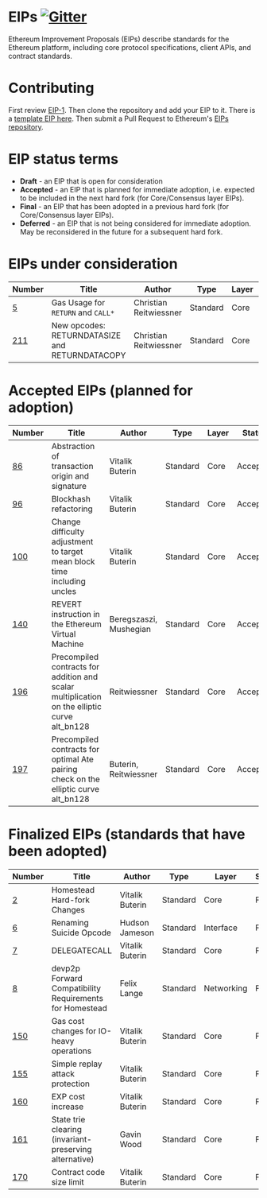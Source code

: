 # EIPs [![Gitter](https://badges.gitter.im/Join%20Chat.svg)](https://gitter.im/ethereum/EIPs?utm_source=badge&utm_medium=badge&utm_campaign=pr-badge)
Ethereum Improvement Proposals (EIPs) describe standards for the Ethereum platform, including core protocol specifications, client APIs, and contract standards.

# Contributing
First review [EIP-1](EIPS/eip-1.md). Then clone the repository and add your EIP to it. There is a [template EIP here](eip-X.md). Then submit a Pull Request to Ethereum's [EIPs repository](https://github.com/ethereum/EIPs).

# EIP status terms
* **Draft** - an EIP that is open for consideration
* **Accepted** - an EIP that is planned for immediate adoption, i.e. expected to be included in the next hard fork (for Core/Consensus layer EIPs).
* **Final** - an EIP that has been adopted in a previous hard fork (for Core/Consensus layer EIPs).
* **Deferred** - an EIP that is not being considered for immediate adoption. May be reconsidered in the future for a subsequent hard fork.



# EIPs under consideration
| Number                      |Title                                                                                | Author                | Type      | Layer       | Status    | 
| --------------------------  | ----------------------------------------------------------------------------------- | --------------------  | ----------| ------------| ----------|
| [5](EIPS/eip-5.md)          | Gas Usage for `RETURN` and `CALL*`                                                  | Christian Reitwiessner| Standard  | Core        | Draft     |
| [211](EIPs/pull/211)        | New opcodes: RETURNDATASIZE and RETURNDATACOPY                                      | Christian Reitwiessner| Standard  | Core        | Draft     |



# Accepted EIPs (planned for adoption)
| Number                      |Title                                                                                | Author                | Type      | Layer       | Status    | 
| --------------------------  | ----------------------------------------------------------------------------------- | --------------------  | ----------| ------------| ----------|
| [86](EIPs/pull/208)         | Abstraction of transaction origin and signature                                     | Vitalik Buterin       | Standard  | Core        | Accepted  |
| [96](EIPs/pull/210)         | Blockhash refactoring                                                               | Vitalik Buterin       | Standard  | Core        | Accepted  |
| [100](EIPs/issues/100)      | Change difficulty adjustment to target mean block time including uncles	          | Vitalik Buterin       | Standard  | Core        | Accepted  |
| [140](EIPs/pull/206)        | REVERT instruction in the Ethereum Virtual Machine                                  | Beregszaszi, Mushegian| Standard  | Core        | Accepted  |
| [196](EIPs/pull/213)        | Precompiled contracts for addition and scalar multiplication on the elliptic curve alt_bn128 | Reitwiessner | Standard  | Core        | Accepted  |
| [197](EIPs/pull/212)        | Precompiled contracts for optimal Ate pairing check on the elliptic curve alt_bn128 | Buterin, Reitwiessner | Standard  | Core        | Accepted  |



# Finalized EIPs (standards that have been adopted)
| Number                      |Title                                                        | Author          | Type      | Layer       | Status  | 
| --------------------------  | ----------------------------------------------------------- | ----------------| ----------| ------------| --------|
| [2](EIPS/eip-2.mediawiki)   | Homestead Hard-fork Changes                                 | Vitalik Buterin | Standard  | Core        | Final   |
| [6](EIPS/eip-6.md)          | Renaming Suicide Opcode                                     | Hudson Jameson  | Standard  | Interface   | Final   |
| [7](EIPS/eip-7.md)          | DELEGATECALL                                                | Vitalik Buterin | Standard  | Core        | Final   |
| [8](EIPS/eip-8.md)          | devp2p Forward Compatibility Requirements for Homestead     | Felix Lange     | Standard  | Networking  | Final   |
| [150](EIPs/issues/150)      | Gas cost changes for IO-heavy operations                    | Vitalik Buterin | Standard  | Core        | Final   |
| [155](EIPs/issues/155)      | Simple replay attack protection                             | Vitalik Buterin | Standard  | Core        | Final   |
| [160](EIPs/issues/160)      | EXP cost increase                                           | Vitalik Buterin | Standard  | Core        | Final   |
| [161](EIPs/issues/161)      | State trie clearing (invariant-preserving alternative)      | Gavin Wood      | Standard  | Core        | Final   |
| [170](EIPs/issues/170)      | Contract code size limit                                    | Vitalik Buterin | Standard  | Core        | Final   |

